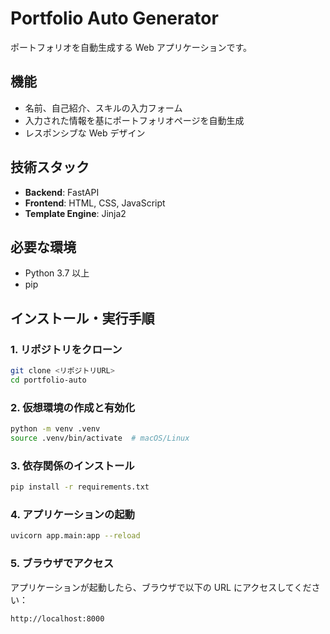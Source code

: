 # Portfolio Auto Generator

ポートフォリオを自動生成する Web アプリケーションです。

## 機能

- 名前、自己紹介、スキルの入力フォーム
- 入力された情報を基にポートフォリオページを自動生成
- レスポンシブな Web デザイン

## 技術スタック

- **Backend**: FastAPI
- **Frontend**: HTML, CSS, JavaScript
- **Template Engine**: Jinja2

## 必要な環境

- Python 3.7 以上
- pip

## インストール・実行手順

### 1. リポジトリをクローン

```bash
git clone <リポジトリURL>
cd portfolio-auto
```

### 2. 仮想環境の作成と有効化

```bash
python -m venv .venv
source .venv/bin/activate  # macOS/Linux
```

### 3. 依存関係のインストール

```bash
pip install -r requirements.txt
```

### 4. アプリケーションの起動

```bash
uvicorn app.main:app --reload
```

### 5. ブラウザでアクセス

アプリケーションが起動したら、ブラウザで以下の URL にアクセスしてください：

```
http://localhost:8000
```
